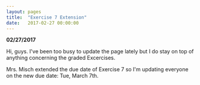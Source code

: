 ```yaml
---
layout: pages
title:  "Exercise 7 Extension"
date:   2017-02-27 00:00:00
---
```


**02/27/2017**

Hi, guys. I've been too busy to update the page lately but I do stay on top of anything concerning the graded Excercises.

Mrs. Misch extended the due date of Exercise 7 so I'm updating everyone on the new due date: Tue, March 7th.
